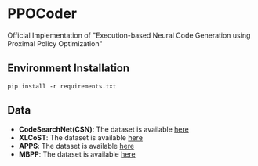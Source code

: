 # PPOCoder

Official Implementation of "Execution-based Neural Code Generation using Proximal Policy Optimization"

## Environment Installation
```
pip install -r requirements.txt
```


## Data

* **CodeSearchNet(CSN)**: The dataset is available [here](https://github.com/github/CodeSearchNet##data-details)
* **XLCoST**: The dataset is available [here](https://github.com/reddy-lab-code-research/XLCoST)
* **APPS**: The dataset is available [here](https://github.com/hendrycks/apps)
* **MBPP**: The dataset is available [here](https://github.com/google-research/google-research/tree/master/mbpp)